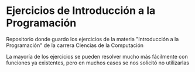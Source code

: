 # Ejercicios de Introducción a la Programación

Repositorio donde guardo los ejercicios de la materia "Introducción a la Programación" de la carrera Ciencias de la Computación

La mayoría de los ejercicios se pueden resolver mucho más fácilmente con funciones ya existentes, pero en muchos casos se nos solicitó no utilizarlas
